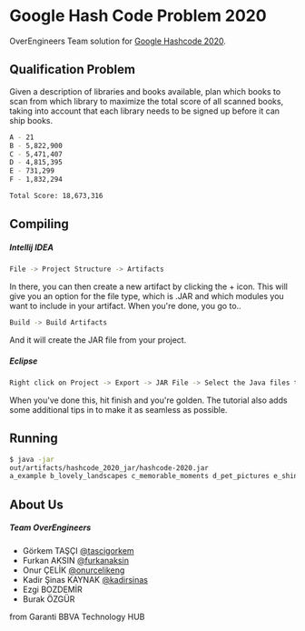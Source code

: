 # Google Hash Code Problem 2020 

OverEngineers  Team solution for [Google Hashcode 2020](https://codingcompetitions.withgoogle.com/hashcode).


## Qualification Problem

Given a description of libraries and books available, plan which books to scan from which library to maximize the total score of all scanned books, taking into account that each library needs to be signed up before it can ship books.

```bash
A - 21
B - 5,822,900
C - 5,471,407
D - 4,815,395
E - 731,299
F - 1,832,294

Total Score: 18,673,316
```

## Compiling

##### Intellij IDEA

```bash
File -> Project Structure -> Artifacts
```
In there, you can then create a new artifact by clicking the + icon. This will give you an option for the file type, which is .JAR and which modules you want to include in your artifact. When you're done, you go to..
```bash
Build -> Build Artifacts
```
And it will create the JAR file from your project.

##### Eclipse

```bash
Right click on Project -> Export -> JAR File -> Select the Java files to include
```
When you've done this, hit finish and you're golden. The tutorial also adds some additional tips in to make it as seamless as possible.


## Running

```bash
$ java -jar 
out/artifacts/hashcode_2020_jar/hashcode-2020.jar 
a_example b_lovely_landscapes c_memorable_moments d_pet_pictures e_shiny_selfies
```

## About Us

##### Team OverEngineers

* Görkem TAŞÇI [@tascigorkem](https://github.com/tascigorkem)
* Furkan AKSIN [@furkanaksin](https://github.com/furkanaksin)
* Onur ÇELİK [@onurcelikeng](https://github.com/onurcelikeng) 
* Kadir Şinas KAYNAK [@kadirsinas](https://github.com/kadirsinas)
* Ezgi BOZDEMİR
* Burak ÖZGÜR

from Garanti BBVA Technology HUB
